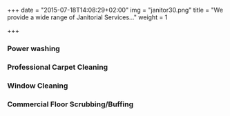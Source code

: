 +++
date = "2015-07-18T14:08:29+02:00"
img = "janitor30.png"
title = "We provide a wide range of Janitorial Services..."
weight = 1

+++
### Power washing

### Professional Carpet Cleaning

### Window Cleaning

### Commercial Floor Scrubbing/Buffing